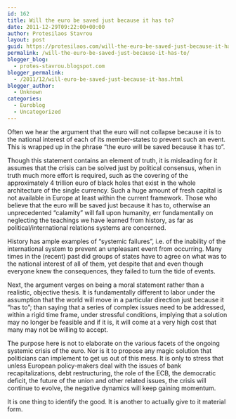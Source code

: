 ```yaml
---
id: 162
title: Will the euro be saved just because it has to?
date: 2011-12-29T09:22:00+00:00
author: Protesilaos Stavrou
layout: post
guid: https://protesilaos.com/will-the-euro-be-saved-just-because-it-has-to/
permalink: /will-the-euro-be-saved-just-because-it-has-to/
blogger_blog:
  - protes-stavrou.blogspot.com
blogger_permalink:
  - /2011/12/will-euro-be-saved-just-because-it-has.html
blogger_author:
  - Unknown
categories:
  - Euroblog
  - Uncategorized
---
```

Often we hear the argument that the euro will not collapse because it is to the national interest of each of its member-states to prevent such an event. This is wrapped up in the phrase &#8220;the euro will be saved because it has to&#8221;.

Though this statement contains an element of truth, it is misleading for it assumes that the crisis can be solved just by political consensus, when in truth much more effort is required, such as the covering of the approximately 4 trillion euro of black holes that exist in the whole architecture of the single currency. Such a huge amount of fresh capital is not available in Europe at least within the current framework. Those who believe that the euro will be saved just because it has to, otherwise an unprecedented &#8220;calamity&#8221; will fall upon humanity, err fundamentally on neglecting the teachings we have learned from history, as far as political/international relations systems are concerned.

History has ample examples of &#8220;systemic failures&#8221;, i.e. of the inability of the international system to prevent an unpleasant event from occurring. Many times in the (recent) past did groups of states have to agree on what was to the national interest of all of them, yet despite that and even though everyone knew the consequences, they failed to turn the tide of events.

Next, the argument verges on being a moral statement rather than a realistic, objective thesis. It is fundamentally different to labor under the assumption that the world will move in a particular direction just because it &#8220;has to&#8221;; than saying that a series of complex issues need to be addressed, within a rigid time frame, under stressful conditions, implying that a solution may no longer be feasible and if it is, it will come at a very high cost that many may not be willing to accept.

The purpose here is not to elaborate on the various facets of the ongoing systemic crisis of the euro. Nor is it to propose any magic solution that politicians can implement to get us out of this mess. It is only to stress that unless European policy-makers deal with the issues of bank recapitalizations, debt restructuring, the role of the ECB, the democratic deficit, the future of the union and other related issues, the crisis will continue to evolve, the negative dynamics will keep gaining momentum.

It is one thing to identify the good. It is another to actually give to it material form.